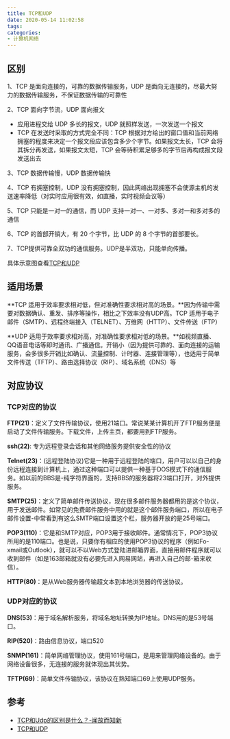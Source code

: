```yaml
---
title: TCP和UDP
date: 2020-05-14 11:02:58
tags:
categories:
- 计算机网络
---
```


## 区别

1、TCP 是面向连接的，可靠的数据传输服务，UDP 是面向无连接的，尽最大努力的数据传输服务，不保证数据传输的可靠性

2、TCP 面向字节流，UDP 面向报文

   + 应用进程交给 UDP 多长的报文，UDP 就照样发送，一次发送一个报文
   + TCP 在发送时采取的方式完全不同：TCP 根据对方给出的窗口值和当前网络拥塞的程度来决定一个报文段应该包含多少个字节。如果报文太长，TCP 会将其拆分再发送，如果报文太短，TCP 会等待积累足够多的字节后再构成报文段发送出去

3、TCP 数据传输慢，UDP 数据传输快

4、TCP 有拥塞控制，UDP 没有拥塞控制，因此网络出现拥塞不会使源主机的发送速率降低（对实时应用很有效，如直播，实时视频会议等）

5、TCP 只能是一对一的通信，而 UDP 支持一对一、一对多、多对一和多对多的通信

6、TCP 的首部开销大，有 20 个字节，比 UDP 的 8 个字节的首部要长。

7、TCP提供可靠全双功的通信服务。UDP是半双功，只能单向传播。

具体示意图查看[TCP和UDP](https://www.jianshu.com/p/c63b082ac565)

## 适用场景

**TCP 适用于效率要求相对低，但对准确性要求相对高的场景。**因为传输中需要对数据确认、重发、排序等操作，相比之下效率没有UDP高。TCP 适用于电子邮件（SMTP）、远程终端接入（TELNET）、万维网（HTTP）、文件传送（FTP）

**UDP 适用于效率要求相对高，对准确性要求相对低的场景。**如视频直播、QQ语音电话等即时通讯、广播通信。开销小（因为提供可靠的、面向连接的运输服务，会多很多开销比如确认、流量控制、计时器、连接管理等），也适用于简单文件传送（TFTP）、路由选择协议（RIP）、域名系统（DNS）等

## 对应协议

### TCP对应的协议

**FTP(21)**：定义了文件传输协议，使用21端口。常说某某计算机开了FTP服务便是启动了文件传输服务。下载文件，上传主页，都要用到FTP服务。

**ssh(22)**: 专为远程登录会话和其他网络服务提供安全性的协议

**Telnet(23)**：(远程登陆协议)它是一种用于远程登陆的端口，用户可以以自己的身份远程连接到计算机上，通过这种端口可以提供一种基于DOS模式下的通信服务。如以前的BBS是-纯字符界面的，支持BBS的服务器将23端口打开，对外提供服务。

**SMTP(25)**：定义了简单邮件传送协议，现在很多邮件服务器都用的是这个协议，用于发送邮件。如常见的免费邮件服务中用的就是这个邮件服务端口，所以在电子邮件设置-中常看到有这么SMTP端口设置这个栏，服务器开放的是25号端口。

**POP3(110)**：它是和SMTP对应，POP3用于接收邮件。通常情况下，POP3协议所用的是110端口。也是说，只要你有相应的使用POP3协议的程序（例如Fo-xmail或Outlook），就可以不以Web方式登陆进邮箱界面，直接用邮件程序就可以收到邮件（如是163邮箱就没有必要先进入网易网站，再进入自己的邮-箱来收信）。

**HTTP(80)**：是从Web服务器传输超文本到本地浏览器的传送协议。

### UDP对应的协议

**DNS(53)**：用于域名解析服务，将域名地址转换为IP地址。DNS用的是53号端口。

**RIP(520)**：路由信息协议，端口520

**SNMP(161)**：简单网络管理协议，使用161号端口，是用来管理网络设备的。由于网络设备很多，无连接的服务就体现出其优势。

**TFTP(69)**：简单文件传输协议，该协议在熟知端口69上使用UDP服务。

## 参考

+ [TCP和Udp的区别是什么？-闻故而知新](https://www.zhihu.com/question/47378601/answer/906779925)
+ [TCP和UDP](https://www.jianshu.com/p/c63b082ac565)



